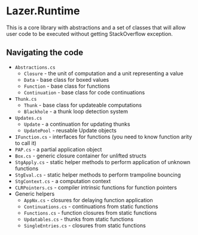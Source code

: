 # Lazer.Runtime
This is a core library with abstractions and a set of classes that will allow user code to be executed without getting StackOverflow exception.

## Navigating the code

* `Abstractions.cs`
    * `Closure` - the unit of computation and a unit representing a value
    * `Data` - base class for boxed values
    * `Function` - base class for functions
    * `Continuation` - base class for code continuations
* `Thunk.cs`
    * `Thunk` - base class for updateable computations
    * `Blackhole` - a thunk loop detection system
* `Updates.cs`
    * `Update` - a continuation for updating thunks
    * `UpdatePool` - reusable Update objects
* `IFunction.cs` - interfaces for functions (you need to know function arity to call it)
* `PAP.cs` - a partial application object
* `Box.cs` - generic closure container for unlifted structs
* `StgApply.cs` - static helper methods to perform application of unknown functions
* `StgEval.cs` - static helper methods to perform trampoline bouncing
* `StgContext.cs` - a computation context
* `CLRPointers.cs` - compiler intrinsic functions for function pointers
* Generic helpers
    * `AppNx.cs` - closures for delaying function application
    * `Continuations.cs` - continuations from static functions
    * `Functions.cs` - function closures from static functions
    * `Updatables.cs` - thunks from static functions
    * `SingleEntries.cs` - closures from static functions
